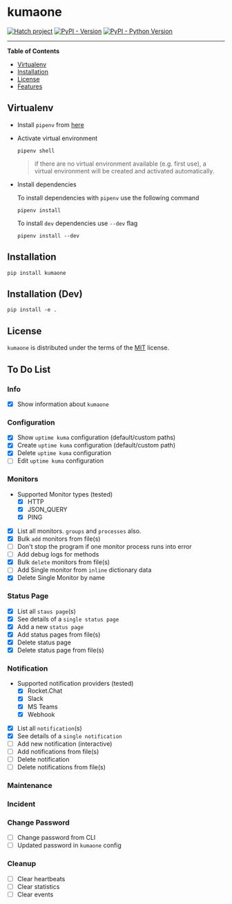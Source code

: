 # kumaone

[![Hatch project](https://img.shields.io/badge/%F0%9F%A5%9A-Hatch-4051b5.svg)](https://github.com/pypa/hatch)
[![PyPI - Version](https://img.shields.io/pypi/v/kumaone.svg)](https://pypi.org/project/kumaone)
[![PyPI - Python Version](https://img.shields.io/pypi/pyversions/kumaone.svg)](https://pypi.org/project/kumaone)

-----

**Table of Contents**

- [Virtualenv](#virtualenv)
- [Installation](#installation)
- [License](#license)
- [Features](#features)

## Virtualenv

- Install `pipenv` from [here](https://pipenv.pypa.io/en/latest/installation/)

- Activate virtual environment

  ```shell
  pipenv shell
  ```

  > if there are no virtual environment available (e.g. first use), a virtual environment will be created and activated
    automatically.

- Install dependencies

  To install dependencies with `pipenv` use the following command

  ```shell
  pipenv install
  ```

  To install `dev` dependencies use `--dev` flag

  ```shell
  pipenv install --dev
  ```

## Installation

```shell
pip install kumaone
```

## Installation (Dev)

```shell
pip install -e .
```

## License

`kumaone` is distributed under the terms of the [MIT](https://spdx.org/licenses/MIT.html) license.

## To Do List

### Info

- [x] Show information about `kumaone`

### Configuration

- [x] Show `uptime kuma` configuration (default/custom paths)
- [x] Create `uptime kuma` configuration (default/custom path)
- [x] Delete `uptime kuma` configuration
- [ ] Edit `uptime kuma` configuration

### Monitors

- Supported Monitor types (tested)
  - [x] HTTP
  - [x] JSON_QUERY
  - [x] PING
- [x] List all monitors. `groups` and `processes` also.
- [x] Bulk `add` monitors from file(s)
- [ ] Don't stop the program if one monitor process runs into error
- [ ] Add debug logs for methods
- [x] Bulk `delete` monitors from file(s)
- [ ] Add Single monitor from `inline` dictionary data
- [x] Delete Single Monitor by name

### Status Page

- [x] List all `staus page`(s)
- [x] See details of a `single status page`
- [x] Add a new `status page`
- [x] Add status pages from file(s)
- [x] Delete status page
- [x] Delete status page from file(s)

### Notification

- Supported notification providers (tested)
  - [x] Rocket.Chat
  - [x] Slack
  - [x] MS Teams
  - [x] Webhook
- [x] List all `notification`(s)
- [x] See details of a `single notification`
- [ ] Add new notification (interactive)
- [ ] Add notifications from file(s)
- [ ] Delete notification
- [ ] Delete notifications from file(s)

### Maintenance

### Incident

### Change Password

- [ ] Change password from CLI
- [ ] Updated password in `kumaone` config

### Cleanup

- [ ] Clear heartbeats
- [ ] Clear statistics
- [ ] Clear events
